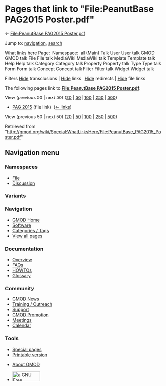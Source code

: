 <div id="mw-page-base" class="noprint">

</div>

<div id="mw-head-base" class="noprint">

</div>

<div id="content" class="mw-body" role="main">

<span id="top"></span>

<div id="mw-js-message" style="display:none;">

</div>



# <span dir="auto">Pages that link to "File:PeanutBase PAG2015 Poster.pdf"</span>

<div id="bodyContent">

<div id="contentSub">

← [File:PeanutBase PAG2015
Poster.pdf](/wiki/File:PeanutBase_PAG2015_Poster.pdf "File:PeanutBase PAG2015 Poster.pdf")

</div>

<div id="jump-to-nav" class="mw-jump">

Jump to: [navigation](#mw-navigation), [search](#p-search)

</div>

<div id="mw-content-text">

What links here Page:  Namespace:  all (Main) Talk User User talk GMOD
GMOD talk File File talk MediaWiki MediaWiki talk Template Template talk
Help Help talk Category Category talk Property Property talk Type Type
talk Form Form talk Concept Concept talk Filter Filter talk Widget
Widget talk

Filters
[Hide](/mediawiki/index.php?title=Special:WhatLinksHere/File:PeanutBase_PAG2015_Poster.pdf&hidetrans=1 "Special:WhatLinksHere/File:PeanutBase PAG2015 Poster.pdf")
transclusions \|
[Hide](/mediawiki/index.php?title=Special:WhatLinksHere/File:PeanutBase_PAG2015_Poster.pdf&hidelinks=1 "Special:WhatLinksHere/File:PeanutBase PAG2015 Poster.pdf")
links \|
[Hide](/mediawiki/index.php?title=Special:WhatLinksHere/File:PeanutBase_PAG2015_Poster.pdf&hideredirs=1 "Special:WhatLinksHere/File:PeanutBase PAG2015 Poster.pdf")
redirects \|
[Hide](/mediawiki/index.php?title=Special:WhatLinksHere/File:PeanutBase_PAG2015_Poster.pdf&hideimages=1 "Special:WhatLinksHere/File:PeanutBase PAG2015 Poster.pdf")
file links

The following pages link to **[File:PeanutBase PAG2015
Poster.pdf](/wiki/File:PeanutBase_PAG2015_Poster.pdf "File:PeanutBase PAG2015 Poster.pdf")**:

View (previous 50 \| next 50)
([20](/mediawiki/index.php?title=Special:WhatLinksHere/File:PeanutBase_PAG2015_Poster.pdf&limit=20 "Special:WhatLinksHere/File:PeanutBase PAG2015 Poster.pdf")
\|
[50](/mediawiki/index.php?title=Special:WhatLinksHere/File:PeanutBase_PAG2015_Poster.pdf&limit=50 "Special:WhatLinksHere/File:PeanutBase PAG2015 Poster.pdf")
\|
[100](/mediawiki/index.php?title=Special:WhatLinksHere/File:PeanutBase_PAG2015_Poster.pdf&limit=100 "Special:WhatLinksHere/File:PeanutBase PAG2015 Poster.pdf")
\|
[250](/mediawiki/index.php?title=Special:WhatLinksHere/File:PeanutBase_PAG2015_Poster.pdf&limit=250 "Special:WhatLinksHere/File:PeanutBase PAG2015 Poster.pdf")
\|
[500](/mediawiki/index.php?title=Special:WhatLinksHere/File:PeanutBase_PAG2015_Poster.pdf&limit=500 "Special:WhatLinksHere/File:PeanutBase PAG2015 Poster.pdf"))

- [PAG 2015](/wiki/PAG_2015 "PAG 2015") (file link) ‎
  <span class="mw-whatlinkshere-tools">([←
  links](/mediawiki/index.php?title=Special:WhatLinksHere&target=PAG+2015 "Special:WhatLinksHere"))</span>

View (previous 50 \| next 50)
([20](/mediawiki/index.php?title=Special:WhatLinksHere/File:PeanutBase_PAG2015_Poster.pdf&limit=20 "Special:WhatLinksHere/File:PeanutBase PAG2015 Poster.pdf")
\|
[50](/mediawiki/index.php?title=Special:WhatLinksHere/File:PeanutBase_PAG2015_Poster.pdf&limit=50 "Special:WhatLinksHere/File:PeanutBase PAG2015 Poster.pdf")
\|
[100](/mediawiki/index.php?title=Special:WhatLinksHere/File:PeanutBase_PAG2015_Poster.pdf&limit=100 "Special:WhatLinksHere/File:PeanutBase PAG2015 Poster.pdf")
\|
[250](/mediawiki/index.php?title=Special:WhatLinksHere/File:PeanutBase_PAG2015_Poster.pdf&limit=250 "Special:WhatLinksHere/File:PeanutBase PAG2015 Poster.pdf")
\|
[500](/mediawiki/index.php?title=Special:WhatLinksHere/File:PeanutBase_PAG2015_Poster.pdf&limit=500 "Special:WhatLinksHere/File:PeanutBase PAG2015 Poster.pdf"))

</div>

<div class="printfooter">

Retrieved from
"<http://gmod.org/wiki/Special:WhatLinksHere/File:PeanutBase_PAG2015_Poster.pdf>"

</div>

<div id="catlinks" class="catlinks catlinks-allhidden">

</div>

<div class="visualClear">

</div>

</div>

</div>

<div id="mw-navigation">

## Navigation menu

<div id="mw-head">



<div id="left-navigation">

<div id="p-namespaces" class="vectorTabs" role="navigation"
aria-labelledby="p-namespaces-label">

### Namespaces

- <span id="ca-nstab-image"><a href="/wiki/File:PeanutBase_PAG2015_Poster.pdf" accesskey="c"
  title="View the file page [c]">File</a></span>
- <span id="ca-talk"><a
  href="/mediawiki/index.php?title=File_talk:PeanutBase_PAG2015_Poster.pdf&amp;action=edit&amp;redlink=1"
  accesskey="t"
  title="Discussion about the content page [t]">Discussion</a></span>

</div>

<div id="p-variants" class="vectorMenu emptyPortlet" role="navigation"
aria-labelledby="p-variants-label">

### 

### Variants[](#)

<div class="menu">

</div>

</div>

</div>

<div id="right-navigation">





</div>



</div>

</div>

</div>

<div id="mw-panel">

<div id="p-logo" role="banner">

<a href="/wiki/Main_Page"
style="background-image: url(http://gmod.org/images/GMOD-cogs.png);"
title="Visit the main page"></a>

</div>

<div id="p-Navigation" class="portal" role="navigation"
aria-labelledby="p-Navigation-label">

### Navigation

<div class="body">

- <span id="n-GMOD-Home">[GMOD Home](/wiki/Main_Page)</span>
- <span id="n-Software">[Software](/wiki/GMOD_Components)</span>
- <span id="n-Categories-.2F-Tags">[Categories /
  Tags](/wiki/Categories)</span>
- <span id="n-View-all-pages">[View all
  pages](/wiki/Special:AllPages)</span>

</div>

</div>

<div id="p-Documentation" class="portal" role="navigation"
aria-labelledby="p-Documentation-label">

### Documentation

<div class="body">

- <span id="n-Overview">[Overview](/wiki/Overview)</span>
- <span id="n-FAQs">[FAQs](/wiki/Category:FAQ)</span>
- <span id="n-HOWTOs">[HOWTOs](/wiki/Category:HOWTO)</span>
- <span id="n-Glossary">[Glossary](/wiki/Glossary)</span>

</div>

</div>

<div id="p-Community" class="portal" role="navigation"
aria-labelledby="p-Community-label">

### Community

<div class="body">

- <span id="n-GMOD-News">[GMOD News](/wiki/GMOD_News)</span>
- <span id="n-Training-.2F-Outreach">[Training /
  Outreach](/wiki/Training_and_Outreach)</span>
- <span id="n-Support">[Support](/wiki/Support)</span>
- <span id="n-GMOD-Promotion">[GMOD
  Promotion](/wiki/GMOD_Promotion)</span>
- <span id="n-Meetings">[Meetings](/wiki/Meetings)</span>
- <span id="n-Calendar">[Calendar](/wiki/Calendar)</span>

</div>

</div>

<div id="p-tb" class="portal" role="navigation"
aria-labelledby="p-tb-label">

### Tools

<div class="body">

- <span id="t-specialpages"><a href="/wiki/Special:SpecialPages" accesskey="q"
  title="A list of all special pages [q]">Special pages</a></span>
- <span id="t-print"><a
  href="/mediawiki/index.php?title=Special:WhatLinksHere/File:PeanutBase_PAG2015_Poster.pdf&amp;printable=yes"
  rel="alternate" accesskey="p"
  title="Printable version of this page [p]">Printable version</a></span>

</div>

</div>

</div>

</div>

<div id="footer" role="contentinfo">

- <span id="footer-places-about">[About
  GMOD](/wiki/GMOD:About "GMOD:About")</span>

<!-- -->

- <span id="footer-copyrightico">[<img src="http://www.gnu.org/graphics/gfdl-logo-small.png" width="88"
  height="31" alt="a GNU Free Documentation License" />](http://www.gnu.org/licenses/fdl-1.3.html)</span>


<div style="clear:both">

</div>

</div>
